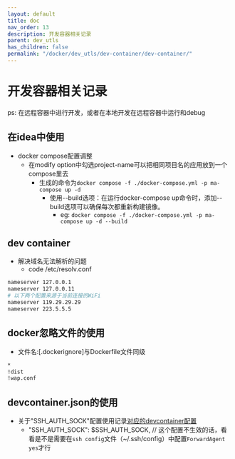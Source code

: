 ```yaml
---
layout: default
title: doc
nav_order: 13
description: 开发容器相关记录
parent: dev_utls
has_children: false
permalink: "/docker/dev_utls/dev-container/dev-container/"
---
```


# 开发容器相关记录

ps: 在远程容器中进行开发，或者在本地开发在远程容器中运行和debug

## 在idea中使用

- docker compose配置调整
  - 在modify option中勾选project-name可以把相同项目名的应用放到一个compose里去
    - 生成的命令为`docker compose -f ./docker-compose.yml -p ma-compose up -d`
      - 使用--build选项：在运行docker-compose up命令时，添加--build选项可以确保每次都重新构建镜像。
        - eg: `docker compose -f ./docker-compose.yml -p ma-compose up -d --build`
  
## dev container

- 解决域名无法解析的问题
  - code /etc/resolv.conf

```bash
nameserver 127.0.0.1
nameserver 127.0.0.11
# 以下两个配置来源于当前连接的WiFi
nameserver 119.29.29.29
nameserver 223.5.5.5

```

## docker忽略文件的使用

- 文件名:[.dockerignore]与Dockerfile文件同级

```bash
*
!dist
!wap.conf

```

## devcontainer.json的使用

- 关于"SSH_AUTH_SOCK"配置使用记录[对应的devcontainer配置](./example/.devcontainer/devcontainer.json)
  - "SSH_AUTH_SOCK": $SSH_AUTH_SOCK, // 这个配置不生效的话，看看是不是需要在`ssh config`文件（~/.ssh/config）中配置`ForwardAgent yes`才行
  
